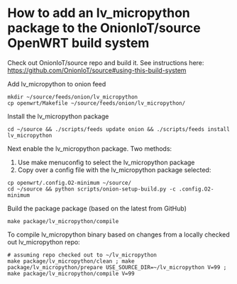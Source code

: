 # How to add an lv_micropython package to the OnionIoT/source OpenWRT build system

Check out OnionIoT/source repo and build it. See instructions here: https://github.com/OnionIoT/source#using-this-build-system

Add lv_micropython to onion feed

```
mkdir ~/source/feeds/onion/lv_micropython
cp openwrt/Makefile ~/source/feeds/onion/lv_micropython/
```

Install the lv_micropython package

```
cd ~/source && ./scripts/feeds update onion && ./scripts/feeds install lv_micropython
```

Next enable the lv_micropython package. Two methods:

1. Use make menuconfig to select the lv_micropython package
2. Copy over a config file with the lv_micropython package selected:

```
cp openwrt/.config.O2-minimum ~/source/
cd ~/source && python scripts/onion-setup-build.py -c .config.O2-minimum
```

Build the package package (based on the latest from GitHub)

```
make package/lv_micropython/compile
```

To compile lv_micropython binary based on changes from a locally checked out lv_micropython repo:

```
# assuming repo checked out to ~/lv_micropython
make package/lv_micropython/clean ; make package/lv_micropython/prepare USE_SOURCE_DIR=~/lv_micropython V=99 ; make package/lv_micropython/compile V=99
```
